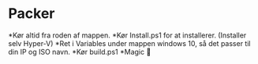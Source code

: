 # Packer

*Kør altid fra roden af mappen. 
*Kør Install.ps1 for at installerer. (Installer selv Hyper-V)
*Ret i Variables under mappen windows 10, så det passer til din IP og ISO navn.
*Kør build.ps1
*Magic
:brown_heart: